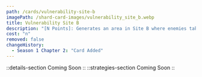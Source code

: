```yaml
---
path: /cards/vulnerability-site-b
imagePath: /shard-card-images/vulnerability_site_b.webp
title: Vulnerability Site B
description: "[N Points]: Generates an area in Site B where enemies take Nx6% more damage."
cost: "n"
removed: false
changeHistory:
  - Season 1 Chapter 2: "Card Added"
---
```

::details-section
Coming Soon
::
::strategies-section
Coming Soon
::